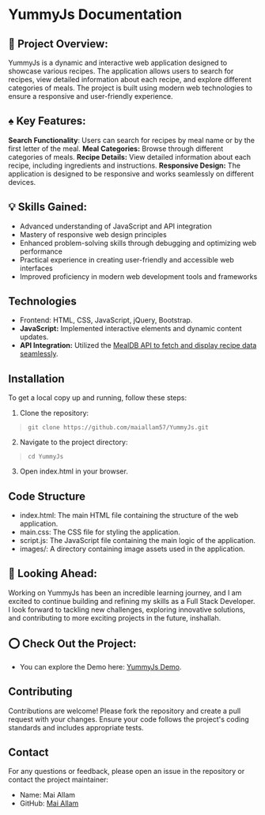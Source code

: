 # **YummyJs Documentation**
## **🎯 Project Overview:**
YummyJs is a dynamic and interactive web application designed to showcase various recipes. The application allows users to search for recipes, view detailed information about each recipe, and explore different categories of meals. The project is built using modern web technologies to ensure a responsive and user-friendly experience.

## **♠️ Key Features:**
**Search Functionality**: Users can search for recipes by meal name or by the first letter of the meal.
**Meal Categories:** Browse through different categories of meals.
**Recipe Details:** View detailed information about each recipe, including ingredients and instructions.
**Responsive Design:** The application is designed to be responsive and works seamlessly on different devices.

## **💡 Skills Gained:**
- Advanced understanding of JavaScript and API integration
- Mastery of responsive web design principles
- Enhanced problem-solving skills through debugging and optimizing web performance
- Practical experience in creating user-friendly and accessible web interfaces
- Improved proficiency in modern web development tools and frameworks

## **Technologies**
- Frontend: HTML, CSS, JavaScript, jQuery, Bootstrap.
- **JavaScript:** Implemented interactive elements and dynamic content updates.
- **API Integration:** Utilized the [MealDB API to fetch and display recipe data seamlessly](https://www.themealdb.com/api.php).

## **Installation**
To get a local copy up and running, follow these steps:

1. Clone the repository:
>`git clone https://github.com/maiallam57/YummyJs.git`

2. Navigate to the project directory:
>`cd YummyJs`
3. Open index.html in your browser.

## **Code Structure**
- index.html: The main HTML file containing the structure of the web application.
- main.css: The CSS file for styling the application.
- script.js: The JavaScript file containing the main logic of the application.
- images/: A directory containing image assets used in the application.

## **👀 Looking Ahead:**
Working on YummyJs has been an incredible learning journey, and I am excited to continue building and refining my skills as a Full Stack Developer. I look forward to tackling new challenges, exploring innovative solutions, and contributing to more exciting projects in the future, inshallah.

## **⭕ Check Out the Project:**
- You can explore the Demo here: [YummyJs Demo](https://maiallam57.github.io/YummyJs/).

## **Contributing**
Contributions are welcome! Please fork the repository and create a pull request with your changes. Ensure your code follows the project's coding standards and includes appropriate tests.

## **Contact**
For any questions or feedback, please open an issue in the repository or contact the project maintainer:
- Name: Mai Allam
- GitHub: [Mai Allam](https://github.com/maiallam57)

